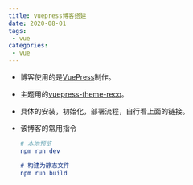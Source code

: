 ```yaml
---
title: vuepress博客搭建
date: 2020-08-01
tags:
 - vue
categories:
 - vue
---
```


- 博客使用的是[VuePress](https://vuepress.docschina.org/)制作。

- 主题用的[vuepress-theme-reco](https://vuepress-theme-reco.recoluan.com/)。

- 具体的安装，初始化，部署流程，自行看上面的链接。

- 该博客的常用指令

  ```cmake
  # 本地预览
  npm run dev
  
  # 构建为静态文件
  npm run build
  ```

  

